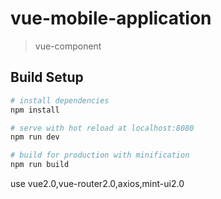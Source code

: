 # vue-mobile-application

> vue-component

## Build Setup

``` bash
# install dependencies
npm install

# serve with hot reload at localhost:8080
npm run dev

# build for production with minification
npm run build
```
use vue2.0,vue-router2.0,axios,mint-ui2.0
